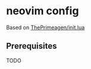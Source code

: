 # neovim config

Based on [ThePrimeagen/init.lua](https://github.com/ThePrimeagen/init.lua/blob/master/README.md)

## Prerequisites
TODO
